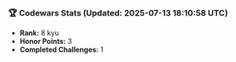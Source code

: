 ### 🏆 Codewars Stats (Updated: 2025-07-13 18:10:58 UTC)

- **Rank:** 8 kyu
- **Honor Points:** 3
- **Completed Challenges:** 1
